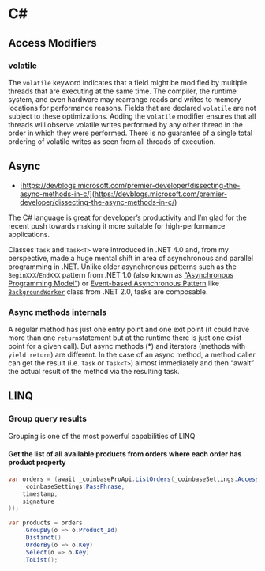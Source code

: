 # C\#

## Access Modifiers

### volatile

 The `volatile` keyword indicates that a field might be modified by multiple threads that are executing at the same time. The compiler, the runtime system, and even hardware may rearrange reads and writes to memory locations for performance reasons. Fields that are declared `volatile` are not subject to these optimizations. Adding the `volatile` modifier ensures that all threads will observe volatile writes performed by any other thread in the order in which they were performed. There is no guarantee of a single total ordering of volatile writes as seen from all threads of execution.

##  Async

* [https://devblogs.microsoft.com/premier-developer/dissecting-the-async-methods-in-c/](https://devblogs.microsoft.com/premier-developer/dissecting-the-async-methods-in-c/)

The C\# language is great for developer’s productivity and I’m glad for the recent push towards making it more suitable for high-performance applications.

Classes `Task` and `Task<T>` were introduced in .NET 4.0 and, from my perspective, made a huge mental shift in area of asynchronous and parallel programming in .NET. Unlike older asynchronous patterns such as the `BeginXXX`/`EndXXX` pattern from .NET 1.0 \(also known as [“Asynchronous Programming Model”](https://docs.microsoft.com/en-us/dotnet/standard/asynchronous-programming-patterns/asynchronous-programming-model-apm)\) or [Event-based Asynchronous Pattern](https://docs.microsoft.com/en-us/dotnet/standard/asynchronous-programming-patterns/event-based-asynchronous-pattern-overview) like [`BackgroundWorker`](https://docs.microsoft.com/en-us/dotnet/framework/winforms/controls/backgroundworker-component) class from .NET 2.0, tasks are composable.

### Async methods internals

A regular method has just one entry point and one exit point \(it could have more than one `return`statement but at the runtime there is just one exist point for a given call\). But async methods \(\*\) and iterators \(methods with `yield return`\) are different. In the case of an async method, a method caller can get the result \(i.e. `Task` or `Task<T>`\) almost immediately and then “await” the actual result of the method via the resulting task.

## LINQ

### Group query results

Grouping is one of the most powerful capabilities of LINQ

#### Get the list of all available products from orders where each order has product property



```csharp
var orders = (await _coinbaseProApi.ListOrders(_coinbaseSettings.AccessKey,
    _coinbaseSettings.PassPhrase,
    timestamp,
    signature
));

var products = orders
    .GroupBy(o => o.Product_Id)
    .Distinct()
    .OrderBy(o => o.Key)
    .Select(o => o.Key)
    .ToList();
```





